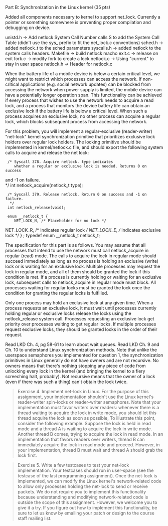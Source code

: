 
Part B: Synchronization in the Linux kernel (35 pts)

Added all components necessary to kernel to support net_lock. Currently a pointer or something somewhere is preventing proper compilation and debugging on device. 

unistd.h -> Add netlock System Call Number
calls.S to add the System Call Table (didn't use the sys_ prefix to fit the net_lock.c conventions)
sched.h -> added netlock_t to the sched parameters 
syscalls.h -> added netlock to the system calls headers.
Makefile -> build netlock macho
exit.c -> release on exit
fork.c -> modify fork to create a lock
netlock.c -> Using "current" to stay in user space
netlock.h -> Header for netlock.c


When the battery life of a mobile device is below a certain critical level, we might want to restrict which processes can access the network. If non-critical applications (e.g. social network updates) can be blocked from accessing the network when power supply is limited, the mobile device can have a potentially longer operation span. This functionality can be achieved if every process that wishes to use the network needs to acquire a read lock, and a process that monitors the device battery life can obtain an exclusive lock if the battery life is below a critical level. When such a process acquires an exclusive lock, no other process can acquire a regular lock, which blocks subsequent process from accessing the network.

For this problem, you will implement a regular-exclusive (reader-writer) "net-lock" kernel synchronization primitive that prioritizes exclusive lock holders over regular lock holders. The locking primitive should be implemented in kernel/netlock.c file, and should export the following system calls to acquire and release the net lock:

     /* Syscall 378. Acquire netlock. type indicates
        whether a regular or exclusive lock is needed. Returns 0 on success 
  and -1 on failure.  
      */
     int netlock_acquire(netlock_t type);

     /* Syscall 379. Release netlock. Return 0 on success and -1 on failure.  
      */
     int netlock_release(void);

     enum __netlock_t {
        NET_LOCK_N, /* Placeholder for no lock */
  NET_LOCK_R, /* Indicates regular lock */
  NET_LOCK_E, /* Indicates exclusive lock */
     } ;
     typedef enum __netlock_t netlock_t;
  
The specification for this part is as follows. You may assume that all processes that intend to use the network must call netlock_acquire in regular (read) mode. The calls to acquire the lock in regular mode should succeed immediately as long as no process is holding an exclusive (write) lock or is waiting for an exclusive lock. Multiple processes may request the lock in regular mode, and all of them should be granted the lock if this condition is met. If a process is currently holding or waiting for an exclusive lock, subsequent calls to netlock_acquire in regular mode must block. All processes waiting for regular locks must be granted the lock once the condition for granting the regular locks is fulfilled.

Only one process may hold an exclusive lock at any given time. When a process requests an exclusive lock, it must wait until processes currently holding regular or exclusive locks release the locks using the netlock_release system call. Processes requesting an exclusive lock get priority over processes waiting to get regular locks. If multiple processes request exclusive locks, they should be granted locks in the order of their request.

Read LKD Ch. 4, pg 58-61 to learn about wait queues. Read LKD Ch. 9 and Ch. 10 to understand Linux synchronization methods. Note that unlike the userspace semaphores you implemented for question 1, the synchronization primitives in Linux generally do not have owners and are not recursive. No owners means that there's nothing stopping any piece of code from unlocking every lock in the kernel (and bringing the kernel to a fiery screeching halt, probably). Not recursive means that the owner of a lock (even if there was such a thing) can't obtain the lock twice.



> Exercise 4. Implement net-lock in Linux. For the purpose of this assignment, your implementation shouldn't use the Linux kernel's reader-writer spin-locks or reader-writer semaphores.
Note that your implementation must favor writers over readers: whenever there is a thread waiting to acquire the lock in write mode, you should let this thread acquire the lock as soon as possible, To illustrate this point, consider the following example. Suppose the lock is held in read mode and a thread A is waiting to acquire the lock in write mode. Another thread B comes, trying to acquire the lock in read mode. In an implementation that favors readers over writers, thread B can immediately acquire the lock in read mode and proceed. However, in your implementation, thread B must wait and thread A should grab the lock first.



> Exercise 5. Write a few testcases to test your net-lock implementation. Your testcases should run in user-space (see the testcase of the last programming assignment).
Once the net-lock is implemented, we can modify the Linux kernel's network-related code to allow only processes holding the net-lock to send or receive packets. We do not require you to implement this functionality because understanding and modifying network-related code is outside the scope of this assignment. However, we welcome you to give it a try. If you figure out how to implement this functionality, be sure to let us know by emailing your patch or design to the course staff mailing list.

